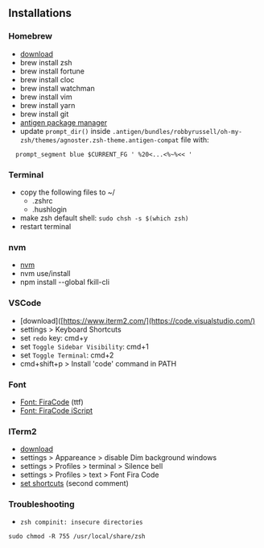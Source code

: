 ## Installations

### Homebrew
- [download](https://brew.sh/index_it.html)
- brew install zsh
- brew install fortune
- brew install cloc
- brew install watchman
- brew install vim
- brew install yarn
- brew install git
- [antigen package manager](https://github.com/zsh-users/antigen)
- update `prompt_dir()` inside `.antigen/bundles/robbyrussell/oh-my-zsh/themes/agnoster.zsh-theme.antigen-compat` file with:
```
  prompt_segment blue $CURRENT_FG ' %20<...<%~%<< '
```

### Terminal
- copy the following files to ~/
  - .zshrc
  - .hushlogin
- make zsh default shell: `sudo chsh -s $(which zsh)`
- restart terminal

### nvm
- [nvm](https://github.com/creationix/nvm)
- nvm use/install
- npm install --global fkill-cli

### VSCode
- [download]([https://www.iterm2.com/](https://code.visualstudio.com/)
- settings > Keyboard Shortcuts
- set `redo` key: cmd+y
- set `Toggle Sidebar Visibility`: cmd+1
- set `Toggle Terminal`: cmd+2
- cmd+shift+p > Install 'code' command in PATH

### Font
- [Font: FiraCode](https://github.com/tonsky/FiraCode) (ttf)
- [Font: FiraCode iScript](https://github.com/kencrocken/FiraCodeiScript)

### ITerm2
- [download](https://www.iterm2.com/)
- settings > Appareance > disable Dim background windows
- settings > Profiles > terminal > Silence bell
- settings > Profiles > text > Font Fira Code
- [set shortcuts](https://stackoverflow.com/questions/6205157/iterm-2-how-to-set-keyboard-shortcuts-to-jump-to-beginning-end-of-line) (second comment)

### Troubleshooting
- `zsh compinit: insecure directories`
```
sudo chmod -R 755 /usr/local/share/zsh
```
